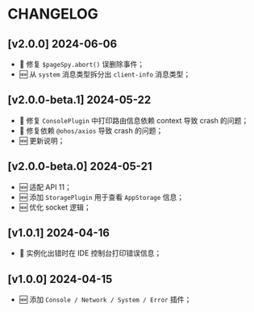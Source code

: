 # CHANGELOG

## [v2.0.0] 2024-06-06

- 🐛 修复 `$pageSpy.abort()` 误删除事件；
- 🆕 从 `system` 消息类型拆分出 `client-info` 消息类型；

## [v2.0.0-beta.1] 2024-05-22

- 🐛 修复 `ConsolePlugin` 中打印路由信息依赖 context 导致 crash 的问题；
- 🐛 修复依赖 `@ohos/axios` 导致 crash 的问题；
- 🆕 更新说明；

## [v2.0.0-beta.0] 2024-05-21

- 🆕 适配 API 11；
- 🆕 添加 `StoragePlugin` 用于查看 `AppStorage` 信息；
- 🆕 优化 socket 逻辑；

## [v1.0.1] 2024-04-16

- 🐛 实例化出错时在 IDE 控制台打印错误信息；

## [v1.0.0] 2024-04-15

- 🆕 添加 `Console / Network / System / Error` 插件；
